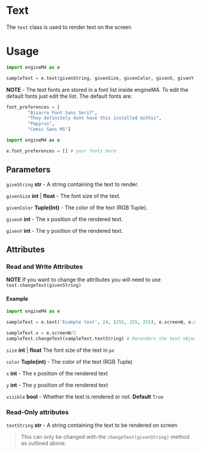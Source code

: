 # Text
The `text` class is used to render text on the screen

# Usage
```python
import engineM4 as e

sampleText = e.text(givenString, givenSize, givenColor, givenX, givenY)
```
**NOTE** - The text fonts are stored in a font list inside engineM4. To edit the default fonts just edit the list.
The default fonts are:
```python
font_preferences = [
        "Bizarre Font Sans Serif",
        "They definitely dont have this installed Gothic",
        "Papyrus",
        "Comic Sans MS"]
```
```python
import engineM4 as e

e.font_preferences = [] # your fonts here
```
## Parameters
`giveString` **str** - A string containing the text to render.

`givenSize` **int** | **float** - The font size of the text.

`givenColor` **Tuple(Int)** - The color of the text (RGB Tuple).

`givenX` **int** - The x position of the rendered text.

`givenY` **int** - The y position of the rendered text.

## Attributes

### Read and Write Attributes
**NOTE**
If you want to change the attributes you will need to use `text.changeText(givenString)`

#### Example
```python
import engineM4 as e

sampleText = e.text('Example text', 24, (255, 255, 255), e.screenW, e.screenH) # Renders 24px white text in the center of the screen

sampleText.x = e.screenW/2
sampleText.changeText(sampleText.textString) # Rerenders the text object on the screen with the updated attributes
```


`size` **int** | **float** The font size of the text in `px`

`color` **Tuple(int)** - The color of the text (RGB Tuple)

`x` **int** - The x position of the rendered text

`y` **int** - The y position of the rendered text

`visible` **bool** - Whether the text is rendered or not. **Default** `True`

### Read-Only attributes
`textString` **str** - A string containing the text to be rendered on screen

   > This can only be changed with the `changeText(givenString)` method as outlined above.
 

